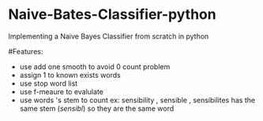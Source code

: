 # Naive-Bates-Classifier-python
Implementing a Naive Bayes Classifier from scratch in python

#Features: 
+ use add one smooth to avoid 0 count problem
+ assign 1 to known exists words
+ use stop word list
+ use f-meaure to evalulate
+ use words 's stem to count ex: sensibility , sensible , sensibilites has the same stem (*sensibl*) so they are the same word

